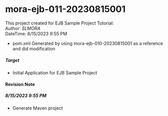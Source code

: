 # **mora-ejb-011-20230815001**
This project created for EJB Sample Project
Tutorial:   
Author: _SLMORA_  
DateTime: 8/15/2023 9:55 PM

* pom.xml Generated by using mora-ejb-010-20230815001 as a reference and did modification
##### Target
* Initial Application for EJB Sample Project

#### **Revision Note**
##### 8/15/2023 9:55 PM
* Generate Maven project

